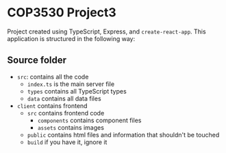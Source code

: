 # COP3530 Project3

Project created using TypeScript, Express, and `create-react-app`. This application is structured in the following way:

## Source folder

- `src`: contains all the code
  - `index.ts` is the main server file
  - `types` contains all TypeScript types
  - `data` contains all data files
- `client` contains frontend
  - `src` contains frontend code
    - `components` contains component files
    - `assets` contains images
  - `public` contains html files and information that shouldn't be touched
  - `build` if you have  it, ignore it
